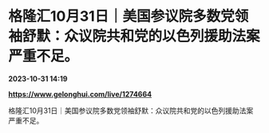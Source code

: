 # 格隆汇10月31日｜美国参议院多数党领袖舒默：众议院共和党的以色列援助法案严重不足。

**2023-10-31 14:19**

**https://www.gelonghui.com/live/1274664**

格隆汇10月31日｜美国参议院多数党领袖舒默：众议院共和党的以色列援助法案严重不足。